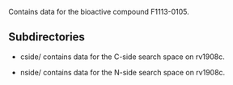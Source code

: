 Contains data for the bioactive compound F1113-0105.

## Subdirectories

- cside/ contains data for the C-side search space on rv1908c.

- nside/ contains data for the N-side search space on rv1908c.

